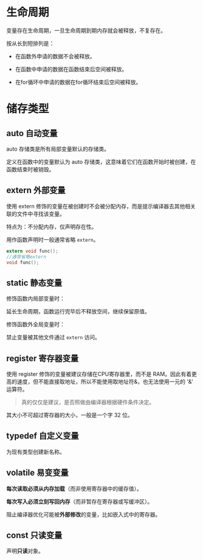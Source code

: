# 生命周期

变量存在生命周期，一旦生命周期到期内存就会被释放，不复存在。

按从长到短排列是：

- 在函数外申请的数据不会被释放。

- 在函数中申请的数据在函数结束后空间被释放。
- 在for循环中申请的数据在for循环结束后空间被释放。

# 储存类型

## auto 自动变量

auto 存储类是所有局部变量默认的存储类。

定义在函数中的变量默认为 auto 存储类，这意味着它们在函数开始时被创建，在函数结束时被销毁。

## extern 外部变量

使用 extern 修饰的变量在被创建时不会被分配内存，而是提示编译器去其他相关联的文件中寻找该变量。

特点为：不分配内存，仅声明存在性。

用作函数声明时一般通常省略 `extern`。

```c
extern void func();
//通常省略extern
void func();
```

## static 静态变量

修饰函数内局部变量时：

延长生命周期，函数运行完毕后不释放空间，继续保留原值。

修饰函数外全局变量时：

禁止变量被其他文件通过 `extern` 访问。

## register 寄存器变量

使用 register 修饰的变量被建议存储在CPU寄存器里，而不是 RAM。因此有着更高的速度，但不能直接取地址，所以不能使用取地址符&，也无法使用一元的 '&' 运算符。

> 真的仅仅是建议，是否照做由编译器根据硬件条件决定。

其大小不可超过寄存器的大小，一般是一个字 32 位。

## typedef 自定义变量

为现有类型创建新名称。

## volatile 易变变量

**每次读取必须从内存加载**（而非使用寄存器中的缓存值）。

**每次写入必须立刻写回内存**（而非暂存在寄存器或写缓冲区）。

阻止编译器优化可能被**外部修改**的变量，比如嵌入式中的寄存器。

## const 只读变量

声明**只读**对象。